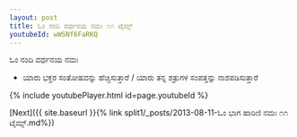```yaml
---
layout: post
title: ಓಂ ನಂದಿ ವರ್ಧನಯ ನಮಃ ೧೧ ಟೈಮ್ಸ್
youtubeId: wWSNf6FaRKQ
---
```

 
 
 ಓಂ ನಂದಿ ವರ್ಧನಯ ನಮಃ  
 
 -  ಯಾರು ಭಕ್ತರ ಸಂತೋಷವನ್ನು ಹೆಚ್ಚಿಸುತ್ತಾರೆ / ಯಾರು ತನ್ನ ಶತ್ರುಗಳ ಸಂಪತ್ತನ್ನು ನಾಶಪಡಿಸುತ್ತಾರೆ 
 
  
 
  
 
 
 
 
 
 


{% include youtubePlayer.html id=page.youtubeId %}
 
[Next]({{ site.baseurl }}{% link  split1/_posts/2013-08-11-ಓಂ ಭಾಗ ಹಾರಿಣಿ ನಮಃ ೧೧ ಟೈಮ್ಸ್.md%})
 
